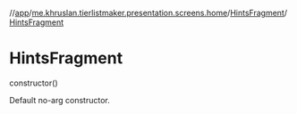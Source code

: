 //[app](../../../index.md)/[me.khruslan.tierlistmaker.presentation.screens.home](../index.md)/[HintsFragment](index.md)/[HintsFragment](-hints-fragment.md)

# HintsFragment

constructor()

Default no-arg constructor.
